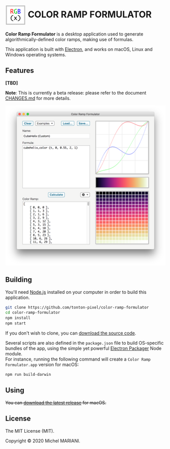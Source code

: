 # <img src="icons/icon-256.png" width="64px" align="center" alt="Color Ramp Formulator icon"> COLOR RAMP FORMULATOR

**Color Ramp Formulator** is a desktop application used to generate algorithmically-defined color ramps, making use of formulas.

This application is built with [Electron](https://electronjs.org), and works on macOS, Linux and Windows operating systems.

## Features

**[TBD]**

**Note**: This is currently a beta release: please refer to the document [CHANGES.md](CHANGES.md) for more details.

<img src="screenshots/color-ramp-formulator.png" width="1080px" alt="Color Ramp Formulator screenshot">

## Building

You'll need [Node.js](https://nodejs.org) installed on your computer in order to build this application.

```bash
git clone https://github.com/tonton-pixel/color-ramp-formulator
cd color-ramp-formulator
npm install
npm start
```

If you don't wish to clone, you can [download the source code](https://github.com/tonton-pixel/color-ramp-formulator/archive/master.zip).

Several scripts are also defined in the `package.json` file to build OS-specific bundles of the app, using the simple yet powerful [Electron Packager](https://github.com/electron-userland/electron-packager) Node module.\
For instance, running the following command will create a `Color Ramp Formulator.app` version for macOS:

```bash
npm run build-darwin
```

## Using

~~You can [download the latest release](https://github.com/tonton-pixel/color-ramp-formulator/releases) for macOS.~~

## License

The MIT License (MIT).

Copyright © 2020 Michel MARIANI.
